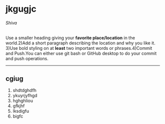 # jkgugjc

###### Shiva

Use a smaller heading giving your **favorite place/location** in the world.2)Add a short paragraph describing the location and why you like it. 3)Use bold styling on at **least** two important words or phrases.4)Commit and Push.You can either use git bash or GitHub desktop to do your commit and push operations.

---

## cgiug

1. shdtdghdfh
2. ykuyrjyfhgd
3. hghghliou
  1. gfkjhf
  2. lksdigfu
  3. bigfc
